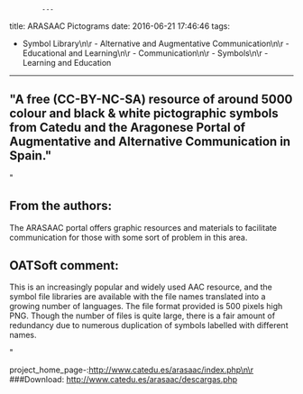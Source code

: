     		---
title: ARASAAC Pictograms
date: 2016-06-21 17:46:46
tags: 
- Symbol Library\n\r - Alternative and Augmentative Communication\n\r - Educational and Learning\n\r - Communication\n\r - Symbols\n\r - Learning and Education
---

## "A free (CC-BY-NC-SA) resource of around 5000 colour and black &amp; white pictographic symbols from Catedu and the Aragonese Portal of Augmentative and Alternative Communication in Spain."

"<h2>From the authors:</h2><p>The ARASAAC portal offers graphic resources and materials to facilitate  communication for those with some sort of problem in this area. <br /></p><h2>OATSoft comment:<br /></h2><p>This is an increasingly popular and widely used AAC resource, and the symbol file libraries are available with the file names translated into a growing number of languages. The file format provided is 500 pixels high PNG. Though the number of files is quite large, there is a fair amount of redundancy due to numerous duplication of symbols labelled with different names.<br /></p>"

project_home_page-:http://www.catedu.es/arasaac/index.php\n\r 
###Download: http://www.catedu.es/arasaac/descargas.php